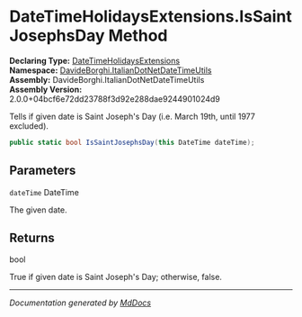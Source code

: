 ﻿<!--  
  <auto-generated>   
    The contents of this file were generated by a tool.  
    Changes to this file may be list if the file is regenerated  
  </auto-generated>   
-->

# DateTimeHolidaysExtensions.IsSaintJosephsDay Method

**Declaring Type:** [DateTimeHolidaysExtensions](../index.md)  
**Namespace:** [DavideBorghi.ItalianDotNetDateTimeUtils](../../index.md)  
**Assembly:** DavideBorghi.ItalianDotNetDateTimeUtils  
**Assembly Version:** 2.0.0+04bcf6e72dd23788f3d92e288dae9244901024d9

Tells if given date is Saint Joseph's Day (i.e. March 19th, until 1977 excluded).

```csharp
public static bool IsSaintJosephsDay(this DateTime dateTime);
```

## Parameters

`dateTime`  DateTime

The given date.

## Returns

bool

True if given date is Saint Joseph's Day; otherwise, false.

___

*Documentation generated by [MdDocs](https://github.com/ap0llo/mddocs)*
